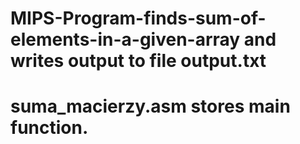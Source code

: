 # MIPS-Program-finds-sum-of-elements-in-a-given-array and writes output to file output.txt

# suma_macierzy.asm stores main function.
